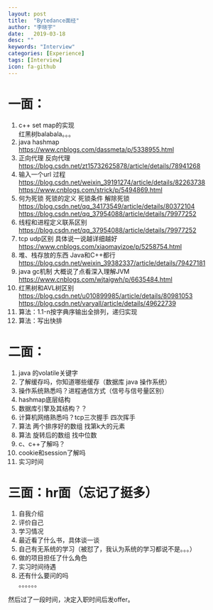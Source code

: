 ```yaml
---
layout: post
title:  "Bytedance面经"
author: "李晓宇"
date:   2019-03-18
desc: ""
keywords: "Interview"
categories: [Experience]
tags: [Interview]
icon: fa-github
---
```


# 一面：
1. c++ set map的实现  
红黑树balabala。。。
2. java hashmap  
https://www.cnblogs.com/dassmeta/p/5338955.html
3. 正向代理 反向代理  
https://blog.csdn.net/zt15732625878/article/details/78941268
4. 输入一个url 过程  
https://blog.csdn.net/weixin_39191274/article/details/82263738
https://www.cnblogs.com/strick/p/5494869.html
5. 何为死锁 死锁的定义 死锁条件 解除死锁  
https://blog.csdn.net/qq_34173549/article/details/80372104
https://blog.csdn.net/qq_37954088/article/details/79977252
6. 线程和进程定义联系区别  
https://blog.csdn.net/qq_37954088/article/details/79977252
7. tcp udp区别 具体说一说越详细越好  
https://www.cnblogs.com/xiaomayizoe/p/5258754.html
8. 堆、栈存放的东西 Java和C++都行  
https://blog.csdn.net/weixin_39382337/article/details/79427181
9. java gc机制 大概说了点看深入理解JVM  
https://www.cnblogs.com/wjtaigwh/p/6635484.html
10. 红黑树和AVL树区别  
https://blog.csdn.net/u010899985/article/details/80981053
https://blog.csdn.net/varyall/article/details/49622739
11. 算法：1.1-n按字典序输出全排列，递归实现  
12. 算法：写出快排  

# 二面：
1. java 的volatile关键字
2. 了解缓存吗，你知道哪些缓存（数据库 java 操作系统）
3. 操作系统熟悉吗？进程通信方式（信号与信号量区别）
4. hashmap底层结构
5. 数据库引擎及其结构？？
6. 计算机网络熟悉吗？tcp三次握手 四次挥手
7. 算法 两个排序好的数组 找第k大的元素
8. 算法 旋转后的数组 找中位数
9. c、c++了解吗？ 
10. cookie和session了解吗
11. 实习时间

# 三面：hr面（忘记了挺多）
1. 自我介绍
2. 评价自己
3. 学习情况
4. 最近看了什么书，具体谈一谈
5. 自己有无系统的学习（被怼了，我认为系统的学习都说不是。。。）
6. 做的项目担任了什么角色
7. 实习时间待遇
8. 还有什么要问的吗  
。。。。。。  

然后过了一段时间，决定入职时间后发offer。